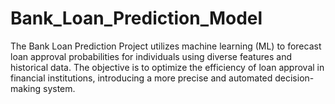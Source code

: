 # Bank_Loan_Prediction_Model
The Bank Loan Prediction Project utilizes machine learning (ML) to forecast loan approval probabilities for individuals using diverse features and historical data. The objective is to optimize the efficiency of loan approval in financial institutions, introducing a more precise and automated decision-making system.
